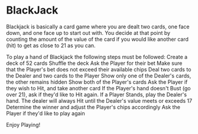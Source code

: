 # BlackJack

Blackjack is basically a card game where you are dealt two cards, one face down, and one face up to start out with. You decide at that point by counting the amount of the value of the card if you would like another card (hit) to get as close to 21 as you can.

To play a hand of Blackjack the following steps must be followed:
    Create a deck of 52 cards
    Shuffle the deck
    Ask the Player for their bet
    Make sure that the Player's bet does not exceed their available chips
    Deal two cards to the Dealer and two cards to the Player
    Show only one of the Dealer's cards, the other remains hidden
    Show both of the Player's cards
    Ask the Player if they wish to Hit, and take another card
    If the Player's hand doesn't Bust (go over 21), ask if they'd like to Hit again.
    If a Player Stands, play the Dealer's hand. The dealer will always Hit until the Dealer's value meets or exceeds 17
    Determine the winner and adjust the Player's chips accordingly
    Ask the Player if they'd like to play again
    
Enjoy Playing!
